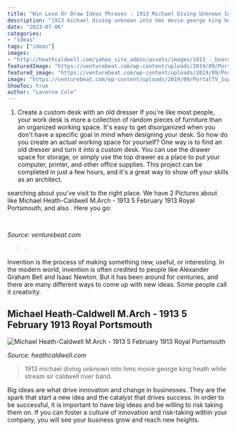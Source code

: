```yaml
---
title: "Win Lose Or Draw Ideas Phrases : 1913 Michael Diving Unknown Into Hms Movie George King Heath While Stream Sir Caldwell River Band"
description: "1913 michael diving unknown into hms movie george king heath while stream sir caldwell river band"
date: "2023-07-06"
categories:
- "ideas"
tags: ["ideas"]
images:
- "http://heathcaldwell.com/yahoo_site_admin/assets/images/1913_-_boarding_Dhow.10035521_std.jpg"
featuredImage: "https://venturebeat.com/wp-content/uploads/2019/09/PortalTV_Superframe_1.jpg?w=800"
featured_image: "https://venturebeat.com/wp-content/uploads/2019/09/PortalTV_Superframe_1.jpg?w=800"
image: "https://venturebeat.com/wp-content/uploads/2019/09/PortalTV_Superframe_1.jpg?w=800"
ShowToc: true
author: "Laverna Cole"
---
```



1. Create a custom desk with an old dresser
If you're like most people, your work desk is more a collection of random pieces of furniture than an organized working space. It's easy to get disorganized when you don't have a specific goal in mind when designing your desk. So how do you create an actual working space for yourself? One way is to find an old dresser and turn it into a custom desk. You can use the drawer space for storage, or simply use the top drawer as a place to put your computer, printer, and other office supplies. This project can be completed in just a few hours, and it's a great way to show off your skills as an architect.

	

		
searching about  you've visit to the right place. We have 2 Pictures about  like Michael Heath-Caldwell M.Arch - 1913 5 February 1913 Royal Portsmouth,  and also . Here you go:
		
    
## 

<img loading=lazy src="https://venturebeat.com/wp-content/uploads/2019/09/PortalTV_Superframe_1.jpg?w=800" onerror="this.onerror=null;this.src='https://tse3.mm.bing.net/th?id=OIP.Bdz4726lThVkMUL9C2deqQHaE0&amp;pid=15.1';" alt="">

_Source: venturebeat.com_

>. 

	

Invention is the process of making something new, useful, or interesting. In the modern world, invention is often credited to people like Alexander Graham Bell and Isaac Newton. But it has been around for centuries, and there are many different ways to come up with new ideas. Some people call it creativity.

    
## Michael Heath-Caldwell M.Arch - 1913 5 February 1913 Royal Portsmouth

<img loading=lazy src="http://heathcaldwell.com/yahoo_site_admin/assets/images/1913_-_boarding_Dhow.10035521_std.jpg" onerror="this.onerror=null;this.src='https://tse1.mm.bing.net/th?id=OIP.2eU3uw5swZER4luHSoU4hwAAAA&amp;pid=15.1';" alt="Michael Heath-Caldwell M.Arch - 1913 5 February 1913 Royal Portsmouth">

_Source: heathcaldwell.com_

>1913 michael diving unknown into hms movie george king heath while stream sir caldwell river band. 

	

Big ideas are what drive innovation and change in businesses. They are the spark that start a new idea and the catalyst that drives success. In order to be successful, it is important to have big ideas and be willing to risk taking them on. If you can foster a culture of innovation and risk-taking within your company, you will see your business grow and reach new heights.

